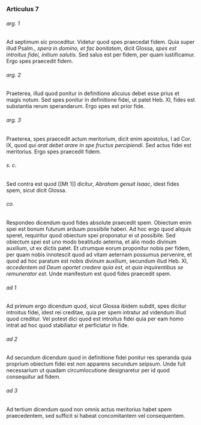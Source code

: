 ### Articulus 7

###### arg. 1
Ad septimum sic proceditur. Videtur quod spes praecedat fidem. Quia super illud Psalm., *spera in domino, et fac bonitatem*, dicit Glossa, *spes est introitus fidei, initium salutis*. Sed salus est per fidem, per quam iustificamur. Ergo spes praecedit fidem.

###### arg. 2
Praeterea, illud quod ponitur in definitione alicuius debet esse prius et magis notum. Sed spes ponitur in definitione fidei, ut patet Heb. XI, fides est substantia rerum sperandarum. Ergo spes est prior fide.

###### arg. 3
Praeterea, spes praecedit actum meritorium, dicit enim apostolus, I ad Cor. IX, quod *qui arat debet arare in spe fructus percipiendi*. Sed actus fidei est meritorius. Ergo spes praecedit fidem.

###### s. c.
Sed contra est quod [[Mt 1]] dicitur, *Abraham genuit Isaac*, idest fides spem, sicut dicit Glossa.

###### co.
Respondeo dicendum quod fides absolute praecedit spem. Obiectum enim spei est bonum futurum arduum possibile haberi. Ad hoc ergo quod aliquis speret, requiritur quod obiectum spei proponatur ei ut possibile. Sed obiectum spei est uno modo beatitudo aeterna, et alio modo divinum auxilium, ut ex dictis patet. Et utrumque eorum proponitur nobis per fidem, per quam nobis innotescit quod ad vitam aeternam possumus pervenire, et quod ad hoc paratum est nobis divinum auxilium, secundum illud Heb. XI, *accedentem ad Deum oportet credere quia est, et quia inquirentibus se remunerator est*. Unde manifestum est quod fides praecedit spem.

###### ad 1
Ad primum ergo dicendum quod, sicut Glossa ibidem subdit, spes dicitur introitus fidei, idest rei creditae, quia per spem intratur ad videndum illud quod creditur. Vel potest dici quod est introitus fidei quia per eam homo intrat ad hoc quod stabiliatur et perficiatur in fide.

###### ad 2
Ad secundum dicendum quod in definitione fidei ponitur res speranda quia proprium obiectum fidei est non apparens secundum seipsum. Unde fuit necessarium ut quadam circumlocutione designaretur per id quod consequitur ad fidem.

###### ad 3
Ad tertium dicendum quod non omnis actus meritorius habet spem praecedentem, sed sufficit si habeat concomitantem vel consequentem.

